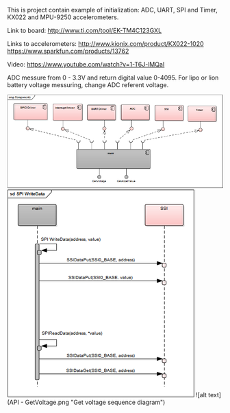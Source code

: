 This is project contain example of initialization: ADC, UART, SPI and Timer, KX022 and MPU-9250 accelerometers.

Link to board: 
http://www.ti.com/tool/EK-TM4C123GXL

Links to accelerometers: 
http://www.kionix.com/product/KX022-1020
https://www.sparkfun.com/products/13762


Video: 
https://www.youtube.com/watch?v=1-T6J-lMQaI


ADC messure from 0 - 3.3V and return digital value 0-4095. For lipo or lion battery voltage messuring, change ADC referent voltage. 


![alt text](Components.png "Components diagram")
![alt text](SPIReadWriteData.png "SPI Read and Write sequence diagram")
![alt text](API - GetVoltage.png "Get voltage sequence diagram")
